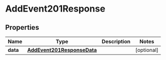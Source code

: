 

# AddEvent201Response


## Properties

| Name | Type | Description | Notes |
|------------ | ------------- | ------------- | -------------|
|**data** | [**AddEvent201ResponseData**](AddEvent201ResponseData.md) |  |  [optional] |



